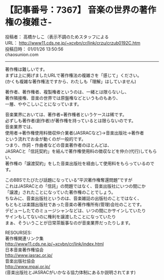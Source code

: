 # 【記事番号：7367】 音楽の世界の著作権の複雑さ-

投稿者： 高橋かしこ（表示不調のためスタッフによる  
URL： http://www11.cds.ne.jp/~xcvbn/cr/link/crzu/crzub0192C.htm  
投稿日時： 01/01/26 13:50:56  
chaosunion.com

---

著作権は難しいです。  
まずは上に掲げましたURLで著作権法の複雑さを「感じて」ください。  
(かくも複雑な著作権法ですから、わたしも「理解」はしていません)  
  
著作者、著作権者、複製権者というのは、一緒とは限らないし、  
著作隣接権、音楽の世界では原盤権などというものもあり、  
一層、ややこしいことになっています。  
  
音楽業界においては、著作者=著作権者というケースは稀です。  
必ずしも著作者(創作者)が著作権を持っているとは限らないのです。  
音楽業界では、  
使用者→著作権使用料徴収仲介業者(JASRACなど)→音楽出版社→著作者  
という流れでお金が動くのが一般的です。  
つまり、作詞・作曲者などの音楽著作者のほとんどは、  
JASRACと「信託契約」を結んで著作権使用料の徴収などを仲介(代行)してもらい、  
著作権の「譲渡契約」をした音楽出版社を経由して使用料をもらっているのです。  
  
このBBSでたびたび話題になっている“平沢著作権奪還問題”ですが  
これはJASRACとの「信託」の問題ではなく、音楽出版社にいつの間にか  
「譲渡」されたことになっていた著作権のことでしょう。  
ちなみに、音楽出版社というのは、音楽雑誌の出版社のことではなく、  
もともとは楽譜出版社であった音楽の著作権所有(管理)会社のことです。  
デビューしたてのミュージシャンなどは、いつの間にかサインしていたり  
サインもしてないのに権利を譲渡したことになっていたり  
まぁ、そういうことが日常茶飯事なのが音楽業界だったりします。  
  
RESOURSES:  
著作権関連リンク集  
http://www11.cds.ne.jp/~xcvbn/cr/link/index.html  
日本音楽著作権協会  
http://www.jasrac.or.jp/  
音楽出版社協会  
http://www.mpaj.or.jp/  
(音楽出版社とJASRACがいかなる協力体制にあるか説明されてます)  
  
